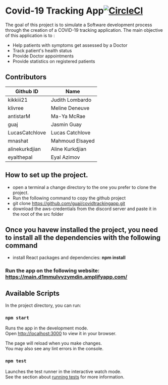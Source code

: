 # Covid-19 Tracking App[![CircleCI](https://circleci.com/gh/guaj/covidtrackingapp.svg?style=svg&circle-token=fe30b8e8a60c444c1f8bdbb295fa188f6af6df20)](circleci-docs)


The goal of this project is to simulate a Software development process through the creation of a COVID-19 tracking application. The main objective of this application is to :
* Help patients with symptoms get assessed by a Doctor
* Track patient's health status
* Provide Doctor appointments
* Provide statistics on registered patients

## Contributors
 **Github ID** |   **Name**     |
|-------------- |--------------- |
|kikkiii21      |Judith Lombardo |
|klivree     | Meline Deneuve      |
|antistarM   |Ma-Ya McRae |
|guaj |Jasmin Guay|
|LucasCatchlove| Lucas Catchlove|
|mnashat |Mahmoud Elsayed|
|alinekurkdjian |Aline Kurkdjian|
|eyalthepal |Eyal Azimov


## How to set up the project.
* open a terminal a change directory to the one you prefer to clone the project.
* Run the following command to copy the github project
* git clone https://github.com/guaj/covidtrackingapp.git
* download the aws-credentials from the discord server and paste it in the root of the src folder

## Once you havew installed the project, you need to install all the dependencies with the following command
* install React packages and dependencies: **npm install** 



### Run the app on the following website: https://main.d1mmulvvzymdin.amplifyapp.com/ 

## Available Scripts

In the project directory, you can run:

### `npm start`

Runs the app in the development mode.\
Open [http://localhost:3000](http://localhost:3000) to view it in your browser.

The page will reload when you make changes.\
You may also see any lint errors in the console.

### `npm test`

Launches the test runner in the interactive watch mode.\
See the section about [running tests](https://facebook.github.io/create-react-app/docs/running-tests) for more information.

